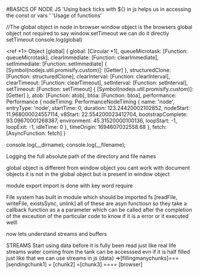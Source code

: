 #BASICS OF NODE JS
'Using back ticks with ${} in js helps us in accessing the const or vars ' 
'Usage of functions'


//The global object in node
in browser window object is the browsers global object
not required to say window.setTimeout
we can do it directly 
setTimeout
console.log(global)

<ref *1> Object [global] {
  global: [Circular *1],
  queueMicrotask: [Function: queueMicrotask],
  clearImmediate: [Function: clearImmediate],
  setImmediate: [Function: setImmediate] {
    [Symbol(nodejs.util.promisify.custom)]: [Getter]
  },
  structuredClone: [Function: structuredClone],
  clearInterval: [Function: clearInterval],
  clearTimeout: [Function: clearTimeout],
  setInterval: [Function: setInterval],
  setTimeout: [Function: setTimeout] {
    [Symbol(nodejs.util.promisify.custom)]: [Getter]
  },
  atob: [Function: atob],
  btoa: [Function: btoa],
  performance: Performance {
    nodeTiming: PerformanceNodeTiming {
      name: 'node',
      entryType: 'node',
      startTime: 0,
      duration: 123.24420002102852,
      nodeStart: 11.968000024557114,
      v8Start: 22.554200023412704,
      bootstrapComplete: 93.09670001268387,
      environment: 45.31520000100136,
      loopStart: -1,
      loopExit: -1,
      idleTime: 0
    },
    timeOrigin: 1694607032558.68
  },
  fetch: [AsyncFunction: fetch]
}

console.log(__dirname);
console.log(__filename);

Logging the full absolute path of the directory and file names 

global object is different from window object
you cant work with document objects
it is not in the global object
but is present in window object

module export import is done with key word require

File system has built in module which should be imported 
fs [readFile, writeFile, existsSync, unlink]
all of these are asyn functiosn so they take a callback function as a a parameter which can be called after the completion of the exceution of the particular code to know if it is a error or it executed welll 

now lets  understand streams and buffers

STREAMS
Start using data before it is fully been read
just like real life streams
water coming from the tank can be accesssed evn if it is half filled just like that we can use streams in js
{data} =>[fillingmanychunks]=== [sendingchunk1] = [chunk2] =[chunk3] ==== [browser]